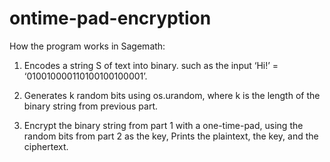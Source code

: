 # ontime-pad-encryption

How the program works in Sagemath:
1. Encodes a string S of text into binary. such as the input ‘Hi!’ = ‘010010000110100100100001’.

2. Generates k random bits using os.urandom, where k is the length of the binary string from previous part. 

3. Encrypt the binary string from part 1 with a one-time-pad, using the random bits from part 2 as the key,
 Prints the plaintext, the key, and the ciphertext.
